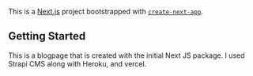 This is a [Next.js](https://nextjs.org/) project bootstrapped with [`create-next-app`](https://github.com/vercel/next.js/tree/canary/packages/create-next-app).

## Getting Started

This is a blogpage that is created with the initial Next JS package. I used Strapi CMS along with Heroku, and vercel.
